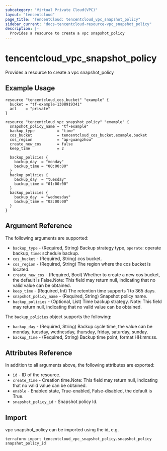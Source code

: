 ```yaml
---
subcategory: "Virtual Private Cloud(VPC)"
layout: "tencentcloud"
page_title: "TencentCloud: tencentcloud_vpc_snapshot_policy"
sidebar_current: "docs-tencentcloud-resource-vpc_snapshot_policy"
description: |-
  Provides a resource to create a vpc snapshot_policy
---
```


# tencentcloud_vpc_snapshot_policy

Provides a resource to create a vpc snapshot_policy

## Example Usage

```hcl
resource "tencentcloud_cos_bucket" "example" {
  bucket = "tf-example-1308919341"
  acl    = "private"
}

resource "tencentcloud_vpc_snapshot_policy" "example" {
  snapshot_policy_name = "tf-example"
  backup_type          = "time"
  cos_bucket           = tencentcloud_cos_bucket.example.bucket
  cos_region           = "ap-guangzhou"
  create_new_cos       = false
  keep_time            = 2

  backup_policies {
    backup_day  = "monday"
    backup_time = "00:00:00"
  }
  backup_policies {
    backup_day  = "tuesday"
    backup_time = "01:00:00"
  }
  backup_policies {
    backup_day  = "wednesday"
    backup_time = "02:00:00"
  }
}
```

## Argument Reference

The following arguments are supported:

* `backup_type` - (Required, String) Backup strategy type, `operate`: operate backup, `time`: schedule backup.
* `cos_bucket` - (Required, String) cos bucket.
* `cos_region` - (Required, String) The region where the cos bucket is located.
* `create_new_cos` - (Required, Bool) Whether to create a new cos bucket, the default is False.Note: This field may return null, indicating that no valid value can be obtained.
* `keep_time` - (Required, Int) The retention time supports 1 to 365 days.
* `snapshot_policy_name` - (Required, String) Snapshot policy name.
* `backup_policies` - (Optional, List) Time backup strategy. Note: This field may return null, indicating that no valid value can be obtained.

The `backup_policies` object supports the following:

* `backup_day` - (Required, String) Backup cycle time, the value can be monday, tuesday, wednesday, thursday, friday, saturday, sunday.
* `backup_time` - (Required, String) Backup time point, format:HH:mm:ss.

## Attributes Reference

In addition to all arguments above, the following attributes are exported:

* `id` - ID of the resource.
* `create_time` - Creation time.Note: This field may return null, indicating that no valid value can be obtained.
* `enable` - Enabled state, True-enabled, False-disabled, the default is True.
* `snapshot_policy_id` - Snapshot policy Id.


## Import

vpc snapshot_policy can be imported using the id, e.g.

```
terraform import tencentcloud_vpc_snapshot_policy.snapshot_policy snapshot_policy_id
```

